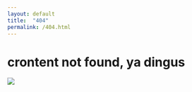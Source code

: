 ```yaml
---
layout: default
title:  "404"
permalink: /404.html
---
```


<div id="home">
<div class="dingus">
	<h1>crontent not found, ya dingus</h1>
</div>
<img src="http://24.media.tumblr.com/tumblr_m3m6lkTtHO1qgs0sio1_500.gif">
</div>